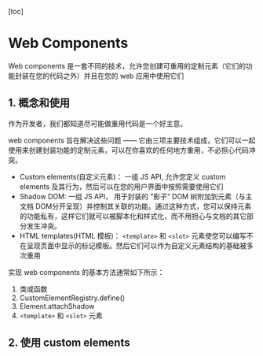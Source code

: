[toc]

# Web Components

Web components 是一套不同的技术，允许您创建可重用的定制元素（它们的功能封装在您的代码之外）并且在您的 web 应用中使用它们

## 1. 概念和使用

作为开发者，我们都知道尽可能做重用代码是一个好主意。

web components 旨在解决这些问题 —— 它由三项主要技术组成，它们可以一起使用来创建封装功能的定制元素，可以在你喜欢的任何地方重用，不必担心代码冲突。

- Custom elements(自定义元素)： 一组 JS API, 允许您定义 custom elements 及其行为，然后可以在您的用户界面中按照需要使用它们
- Shadow DOM: 一组 JS API， 用于封装的 ”影子“ DOM 树附加到元素（与主文档 DOM分开呈现）并控制其关联的功能。通过这种方式，您可以保持元素的功能私有，这样它们就可以被脚本化和样式化，而不用担心与文档的其它部分发生冲突。
- HTML templates(HTML 模板)： `<template>` 和 `<slot>` 元素使您可以编写不在呈现页面中显示的标记模板。然后它们可以作为自定义元素结构的基础被多次重用

实现 web components 的基本方法通常如下所示：

1. 类或函数
2. CustomElementRegistry.define()
3. Element.attachShadow
4.  `<template>` 和 `<slot>` 元素



## 2. 使用 custom elements

